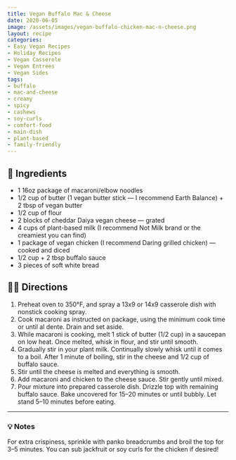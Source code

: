 ```yaml
---
title: Vegan Buffalo Mac & Cheese
date: 2020-06-05
image: /assets/images/vegan-buffalo-chicken-mac-n-cheese.png
layout: recipe
categories:
- Easy Vegan Recipes
- Holiday Recipes
- Vegan Casserole
- Vegan Entrees
- Vegan Sides
tags:
- buffalo
- mac-and-cheese
- creamy
- spicy
- cashews
- soy-curls
- comfort-food
- main-dish
- plant-based
- family-friendly
---
```


## 🧾 Ingredients

- 1 16oz package of macaroni/elbow noodles  
- 1/2 cup of butter (1 vegan butter stick — I recommend Earth Balance) + 2 tbsp of vegan butter  
- 1/2 cup of flour  
- 2 blocks of cheddar Daiya vegan cheese — grated  
- 4 cups of plant-based milk (I recommend Not Milk brand or the creamiest you can find)  
- 1 package of vegan chicken (I recommend Daring grilled chicken) — cooked and diced  
- 1/2 cup + 2 tbsp buffalo sauce  
- 3 pieces of soft white bread  

## 👩‍🍳 Directions

1. Preheat oven to 350°F, and spray a 13x9 or 14x9 casserole dish with nonstick cooking spray.  
2. Cook macaroni as instructed on package, using the minimum cook time or until al dente. Drain and set aside.  
3. While macaroni is cooking, melt 1 stick of butter (1/2 cup) in a saucepan on low heat. Once melted, whisk in flour, and stir until smooth.  
4. Gradually stir in your plant milk. Continually slowly whisk until it comes to a boil. After 1 minute of boiling, stir in the cheese and 1/2 cup of buffalo sauce.  
5. Stir until the cheese is melted and everything is smooth.  
6. Add macaroni and chicken to the cheese sauce. Stir gently until mixed.  
7. Pour mixture into prepared casserole dish. Drizzle top with remaining buffalo sauce. Bake uncovered for 15–20 minutes or until bubbly. Let stand 5–10 minutes before eating.  


---

### 💡 Notes

For extra crispiness, sprinkle with panko breadcrumbs and broil the top for 3–5 minutes. You can sub jackfruit or soy curls for the chicken if desired!


